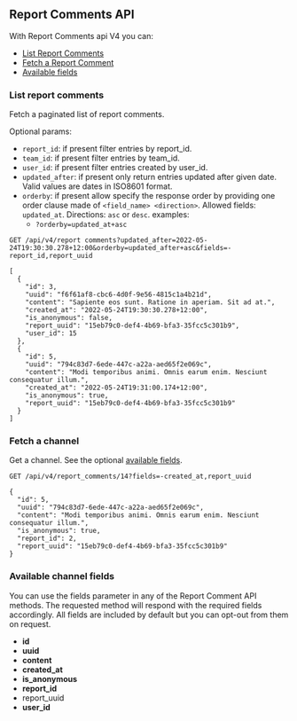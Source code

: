 ## Report Comments API
With Report Comments api V4 you can:

- [List Report Comments](#list-report-comments)
- [Fetch a Report Comment](#fetch-a-report-comment)
- [Available fields](#available-report-comment-fields)


### List report comments
Fetch a paginated list of report comments.

Optional params:
- `report_id`: if present filter entries by report_id.
- `team_id`: if present filter entries by team_id.
- `user_id`: if present filter entries created by user_id.
- `updated_after`: if present only return entries updated after given date. Valid values are dates in ISO8601 format.
- `orderby`: if present allow specify the response order by providing one order clause
  made of `<field_name> <direction>`. Allowed fields:
  `updated_at`. Directions: `asc` or `desc`.
  examples:
    - `?orderby=updated_at+asc`

```
GET /api/v4/report comments?updated_after=2022-05-24T19:30:30.278+12:00&orderby=updated_after+asc&fields=-report_id,report_uuid
```

```
[
  {
    "id": 3,
    "uuid": "f6f61af8-cbc6-4d0f-9e56-4815c1a4b21d",
    "content": "Sapiente eos sunt. Ratione in aperiam. Sit ad at.",
    "created_at": "2022-05-24T19:30:30.278+12:00",
    "is_anonymous": false,
    "report_uuid": "15eb79c0-def4-4b69-bfa3-35fcc5c301b9",
    "user_id": 15
  },
  {
    "id": 5,
    "uuid": "794c83d7-6ede-447c-a22a-aed65f2e069c",
    "content": "Modi temporibus animi. Omnis earum enim. Nesciunt consequatur illum.",
    "created_at": "2022-05-24T19:31:00.174+12:00",
    "is_anonymous": true,
    "report_uuid": "15eb79c0-def4-4b69-bfa3-35fcc5c301b9"
  }
]
```

### Fetch a channel

Get a channel. See the optional [available fields](#available-report-comments-fields).
```
GET /api/v4/report_comments/14?fields=-created_at,report_uuid
```

```
{
  "id": 5,
  "uuid": "794c83d7-6ede-447c-a22a-aed65f2e069c",
  "content": "Modi temporibus animi. Omnis earum enim. Nesciunt consequatur illum.",
  "is_anonymous": true,
  "report_id": 2,
  "report_uuid": "15eb79c0-def4-4b69-bfa3-35fcc5c301b9"
}
```

### Available channel fields
You can use the fields parameter in any of the Report Comment API methods. The requested
method will respond with the required fields accordingly. All fields are
included by default but you can opt-out from them on request.

- **id**
- **uuid**
- **content**
- **created_at**
- **is_anonymous**
- **report_id**
- report_uuid
- **user_id**
